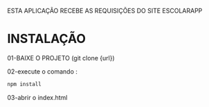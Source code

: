 ESTA APLICAÇÃO RECEBE AS REQUISIÇÕES DO SITE ESCOLARAPP

# INSTALAÇÃO
01-BAIXE O PROJETO (git clone {url})

02-execute o comando : 
```bash
npm install
```
03-abrir o index.html